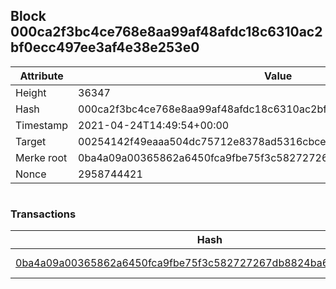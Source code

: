 ## Block 000ca2f3bc4ce768e8aa99af48afdc18c6310ac2bf0ecc497ee3af4e38e253e0

Attribute | Value
--- | ---
Height | 36347
Hash | 000ca2f3bc4ce768e8aa99af48afdc18c6310ac2bf0ecc497ee3af4e38e253e0
Timestamp | 2021-04-24T14:49:54+00:00
Target | 00254142f49eaaa504dc75712e8378ad5316cbcead634704b3734b6271167cc4
Merke root | 0ba4a09a00365862a6450fca9fbe75f3c582727267db8824ba69c6daefb643df
Nonce | 2958744421

```

```

### Transactions

Hash | Amount
--- | ---
[0ba4a09a00365862a6450fca9fbe75f3c582727267db8824ba69c6daefb643df](0ba4a09a00365862a6450fca9fbe75f3c582727267db8824ba69c6daefb643df.md) | 10.00000000 SKEPTI 
